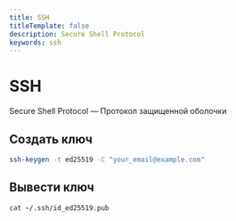 ```yaml
---
title: SSH
titleTemplate: false
description: Secure Shell Protocol
keywords: ssh
---
```


# SSH
Secure Shell Protocol — Протокол защищенной оболочки

## Создать ключ
```sh
ssh-keygen -t ed25519 -C "your_email@example.com"
```

## Вывести ключ
```sh
cat ~/.ssh/id_ed25519.pub
```
